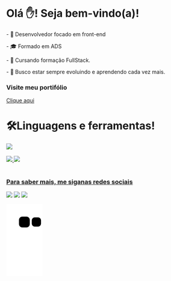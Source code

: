 # Olá ✋! Seja bem-vindo(a)!
  <div>
    <p>- 🌄 Desenvolvedor focado em front-end</p>
    <p>- 🎓 Formado em ADS</p>
    <p>- 🌱 Cursando formação FullStack.</p>
    <p>- 👀 Busco estar sempre evoluindo e aprendendo cada vez mais.</p>

   ### Visite meu portifólio
   <a href="https://portfoliobrunosts.netlify.app">Clique aqui</a>
  </div>
  
 # 🛠️Linguagens e ferramentas!
<p>
 <a href="https://skillicons.dev">
    <img src="https://skillicons.dev/icons?i=js,nodejs,cs,html,css,dotnet,react,docker,figma,ps,&perline=3" />
  </a>
</p>

<div width="50%">
    <a href="https://github.com/BrunoSts94">
   <img height="180em" src="https://github-readme-stats.vercel.app/api?username=BrunoSts94&show_icons=true&theme=tokyonight&include_all_commits=true&count_private=true"/>
   <img height="180em" src="https://github-readme-stats.vercel.app/api/top-langs/?username=BrunoSts94&layout=compact&langs_count=6&theme=tokyonight"/>
  </div>
 <br>
     
  ### Para saber mais, me siganas redes sociais
<div>
  <a href="https://www.instagram.com/bruno_sts_04/" target="_blank"><img src="https://img.shields.io/badge/-Instagram-%23E4405F?style=for-the-badge&logo=instagram&logoColor=white" target="_blank"></a>
  <a href = "brunok.sts94@gmail.com"><img src="https://img.shields.io/badge/-Gmail-%23333?style=for-the-badge&logo=gmail&logoColor=white" target="_blank"></a>
  <a href="https://www.linkedin.com/in/bruno-de-paula-dos-santos-271139196" target="_blank"><img src="https://img.shields.io/badge/-LinkedIn-%230077B5?style=for-the-badge&logo=linkedin&logoColor=white" target="_blank"></a> 
 
  ![Snake animation](https://github.com/BrunoSts94/BrunoSts94/blob/output/github-contribution-grid-snake.svg)

</div>

<!---
BrunoSts94/BrunoSts94 is a ✨ special ✨ repository because its `README.md` (this file) appears on your GitHub profile.
You can click the Preview link to take a look at your changes.
--->

